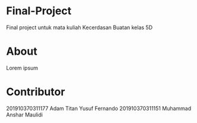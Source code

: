 # Final-Project
Final project untuk mata kuliah Kecerdasan Buatan kelas 5D


# About
Lorem ipsum

# Contributor
201910370311177  Adam Titan Yusuf Fernando
201910370311151  Muhammad Anshar Maulidi
